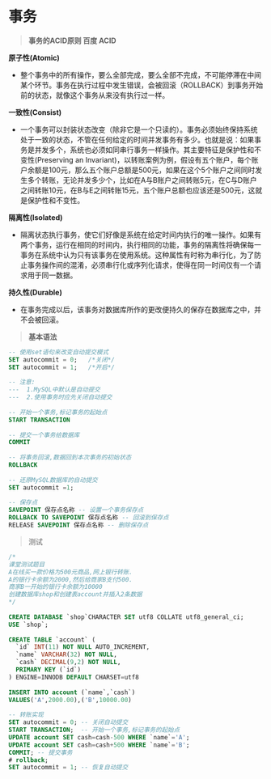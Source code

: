 # 事务

>  **事务的ACID原则  百度 ACID**

**原子性(Atomic)**

- 整个事务中的所有操作，要么全部完成，要么全部不完成，不可能停滞在中间某个环节。事务在执行过程中发生错误，会被回滚（ROLLBACK）到事务开始前的状态，就像这个事务从来没有执行过一样。

**一致性(Consist)**

- 一个事务可以封装状态改变（除非它是一个只读的）。事务必须始终保持系统处于一致的状态，不管在任何给定的时间并发事务有多少。也就是说：如果事务是并发多个，系统也必须如同串行事务一样操作。其主要特征是保护性和不变性(Preserving an Invariant)，以转账案例为例，假设有五个账户，每个账户余额是100元，那么五个账户总额是500元，如果在这个5个账户之间同时发生多个转账，无论并发多少个，比如在A与B账户之间转账5元，在C与D账户之间转账10元，在B与E之间转账15元，五个账户总额也应该还是500元，这就是保护性和不变性。

**隔离性(Isolated)**

- 隔离状态执行事务，使它们好像是系统在给定时间内执行的唯一操作。如果有两个事务，运行在相同的时间内，执行相同的功能，事务的隔离性将确保每一事务在系统中认为只有该事务在使用系统。这种属性有时称为串行化，为了防止事务操作间的混淆，必须串行化或序列化请求，使得在同一时间仅有一个请求用于同一数据。

**持久性(Durable)**

- 在事务完成以后，该事务对数据库所作的更改便持久的保存在数据库之中，并不会被回滚。

> **基本语法**


```sql
-- 使用set语句来改变自动提交模式
SET autocommit = 0;   /*关闭*/
SET autocommit = 1;   /*开启*/
 
-- 注意:
---  1.MySQL中默认是自动提交
---  2.使用事务时应先关闭自动提交
 
-- 开始一个事务,标记事务的起始点
START TRANSACTION  
 
-- 提交一个事务给数据库
COMMIT
 
-- 将事务回滚,数据回到本次事务的初始状态
ROLLBACK
 
-- 还原MySQL数据库的自动提交
SET autocommit =1;
 
-- 保存点
SAVEPOINT 保存点名称 -- 设置一个事务保存点
ROLLBACK TO SAVEPOINT 保存点名称 -- 回滚到保存点
RELEASE SAVEPOINT 保存点名称 -- 删除保存点
```

> 测试

```sql
/*
课堂测试题目
A在线买一款价格为500元商品,网上银行转账.
A的银行卡余额为2000,然后给商家B支付500.
商家B一开始的银行卡余额为10000
创建数据库shop和创建表account并插入2条数据
*/
 
CREATE DATABASE `shop`CHARACTER SET utf8 COLLATE utf8_general_ci;
USE `shop`;
 
CREATE TABLE `account` (
  `id` INT(11) NOT NULL AUTO_INCREMENT,
  `name` VARCHAR(32) NOT NULL,
  `cash` DECIMAL(9,2) NOT NULL,
  PRIMARY KEY (`id`)
) ENGINE=INNODB DEFAULT CHARSET=utf8
 
INSERT INTO account (`name`,`cash`)
VALUES('A',2000.00),('B',10000.00)
 
-- 转账实现
SET autocommit = 0; -- 关闭自动提交
START TRANSACTION;  -- 开始一个事务,标记事务的起始点
UPDATE account SET cash=cash-500 WHERE `name`='A';
UPDATE account SET cash=cash+500 WHERE `name`='B';
COMMIT; -- 提交事务
# rollback;
SET autocommit = 1; -- 恢复自动提交
```
